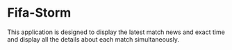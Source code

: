 # Fifa-Storm
This application is designed to display the latest match news and exact time and display all the details about each match simultaneously.
